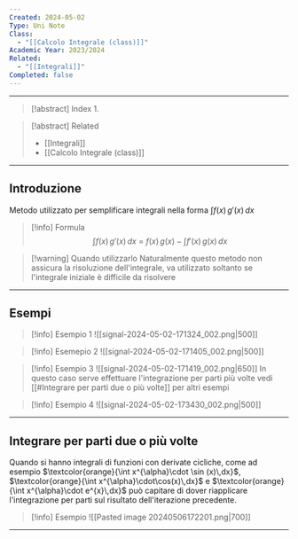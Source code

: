 ```yaml
---
Created: 2024-05-02
Type: Uni Note
Class:
  - "[[Calcolo Integrale (class)]]"
Academic Year: 2023/2024
Related:
  - "[[Integrali]]"
Completed: false
---
```

---

>[!abstract] Index
>1. 

>[!abstract] Related
>- [[Integrali]]
>- [[Calcolo Integrale (class)]]

---
## Introduzione

Metodo utilizzato per semplificare integrali nella forma $\int f(x)\, g'(x)\, dx$

>[!info] Formula
>$$
>\int f(x)\, g'(x)\, dx\ = \ f( x )\, g(x)- \int f'(x)\, g(x)\, dx 
>$$

>[!warning] Quando utilizzarlo
> Naturalmente questo metodo non assicura la risoluzione dell'integrale, va utilizzato soltanto se l'integrale iniziale è difficile da risolvere

---
## Esempi

>[!info] Esempio 1
>![[signal-2024-05-02-171324_002.png|500]]

>[!info] Esemepio 2
>![[signal-2024-05-02-171405_002.png|500]]

>[!info] Esempio 3
>![[signal-2024-05-02-171419_002.png|650]]
>In questo caso serve effettuare l'integrazione per parti più volte vedi [[#Integrare per parti due o più volte]] per altri esempi

>[!info] Esempio 4
>![[signal-2024-05-02-173430_002.png|500]]

---
## Integrare per parti due o più volte

Quando si hanno integrali di funzioni con derivate cicliche, come ad esempio $\textcolor{orange}{\int x^{\alpha}\cdot \sin (x)\,dx}$, $\textcolor{orange}{\int x^{\alpha}\cdot\cos(x)\,dx}$ e $\textcolor{orange}{\int x^{\alpha}\cdot e^{x}\,dx}$ può capitare di dover riapplicare l'integrazione per parti sul risultato dell'iterazione precedente.

>[!info] Esempio 
>![[Pasted image 20240506172201.png|700]]

---




